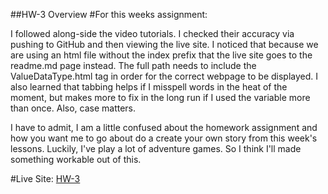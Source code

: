 ##HW-3 Overview
#For this weeks assignment:

 I followed along-side the video tutorials. I checked their accuracy via pushing
to GitHub and then viewing the live site. I noticed that because we are using an
html file without the index prefix that the live site goes to the readme.md page
instead. The full path needs to include the ValueDataType.html tag in order
 for the correct webpage to be displayed. I also learned that tabbing helps if I
 misspell words in the heat of the moment, but makes more to fix in the long run
 if I used the variable more than once. Also, case matters.

 I have to admit, I am a little confused about the homework assignment and how
 you want me to go about do a create your own story from this week's lessons.
 Luckily, I've play a lot of adventure games. So I think I'll made something
 workable out of this.   


#Live Site:
[HW-3](https://ewilsey.github.io/MART441/HW-3/)
